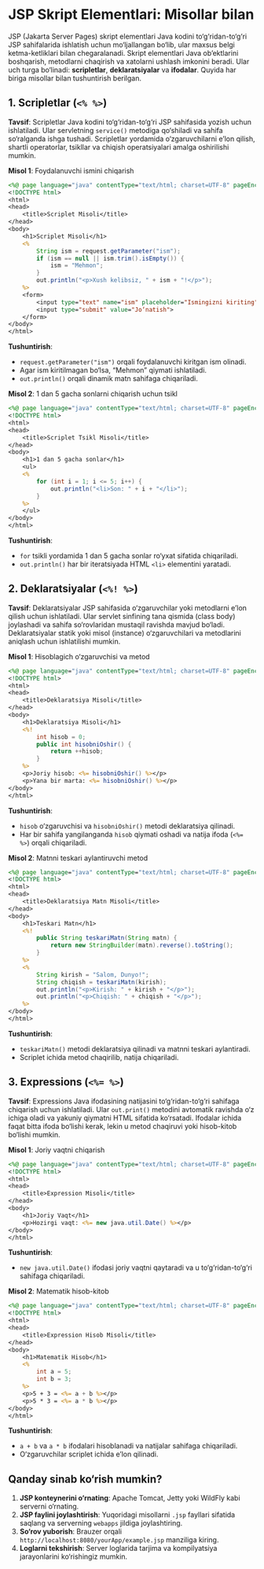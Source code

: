 # JSP Skript Elementlari: Misollar bilan

JSP (Jakarta Server Pages) skript elementlari Java kodini to‘g‘ridan-to‘g‘ri JSP sahifalarida ishlatish uchun mo‘ljallangan bo‘lib, ular maxsus belgi ketma-ketliklari bilan chegaralanadi. Skript elementlari Java ob’ektlarini boshqarish, metodlarni chaqirish va xatolarni ushlash imkonini beradi. Ular uch turga bo‘linadi: **scripletlar**, **deklaratsiyalar** va **ifodalar**. Quyida har biriga misollar bilan tushuntirish berilgan.

## 1. Scripletlar (`<% %>`)

**Tavsif**: Scripletlar Java kodini to‘g‘ridan-to‘g‘ri JSP sahifasida yozish uchun ishlatiladi. Ular servletning `service()` metodiga qo‘shiladi va sahifa so‘ralganda ishga tushadi. Scripletlar yordamida o‘zgaruvchilarni e’lon qilish, shartli operatorlar, tsikllar va chiqish operatsiyalari amalga oshirilishi mumkin.

**Misol 1**: Foydalanuvchi ismini chiqarish
```jsp
<%@ page language="java" contentType="text/html; charset=UTF-8" pageEncoding="UTF-8"%>
<!DOCTYPE html>
<html>
<head>
    <title>Scriplet Misoli</title>
</head>
<body>
    <h1>Scriplet Misoli</h1>
    <% 
        String ism = request.getParameter("ism");
        if (ism == null || ism.trim().isEmpty()) {
            ism = "Mehmon";
        }
        out.println("<p>Xush kelibsiz, " + ism + "!</p>");
    %>
    <form>
        <input type="text" name="ism" placeholder="Ismingizni kiriting">
        <input type="submit" value="Jo‘natish">
    </form>
</body>
</html>
```
**Tushuntirish**:
- `request.getParameter("ism")` orqali foydalanuvchi kiritgan ism olinadi.
- Agar ism kiritilmagan bo‘lsa, “Mehmon” qiymati ishlatiladi.
- `out.println()` orqali dinamik matn sahifaga chiqariladi.

**Misol 2**: 1 dan 5 gacha sonlarni chiqarish uchun tsikl
```jsp
<%@ page language="java" contentType="text/html; charset=UTF-8" pageEncoding="UTF-8"%>
<!DOCTYPE html>
<html>
<head>
    <title>Scriplet Tsikl Misoli</title>
</head>
<body>
    <h1>1 dan 5 gacha sonlar</h1>
    <ul>
    <% 
        for (int i = 1; i <= 5; i++) {
            out.println("<li>Son: " + i + "</li>");
        }
    %>
    </ul>
</body>
</html>
```
**Tushuntirish**:
- `for` tsikli yordamida 1 dan 5 gacha sonlar ro‘yxat sifatida chiqariladi.
- `out.println()` har bir iteratsiyada HTML `<li>` elementini yaratadi.

## 2. Deklaratsiyalar (`<%! %>`)

**Tavsif**: Deklaratsiyalar JSP sahifasida o‘zgaruvchilar yoki metodlarni e’lon qilish uchun ishlatiladi. Ular servlet sinfining tana qismida (class body) joylashadi va sahifa so‘rovlaridan mustaqil ravishda mavjud bo‘ladi. Deklaratsiyalar statik yoki misol (instance) o‘zgaruvchilari va metodlarini aniqlash uchun ishlatilishi mumkin.

**Misol 1**: Hisoblagich o‘zgaruvchisi va metod
```jsp
<%@ page language="java" contentType="text/html; charset=UTF-8" pageEncoding="UTF-8"%>
<!DOCTYPE html>
<html>
<head>
    <title>Deklaratsiya Misoli</title>
</head>
<body>
    <h1>Deklaratsiya Misoli</h1>
    <%! 
        int hisob = 0;
        public int hisobniOshir() {
            return ++hisob;
        }
    %>
    <p>Joriy hisob: <%= hisobniOshir() %></p>
    <p>Yana bir marta: <%= hisobniOshir() %></p>
</body>
</html>
```
**Tushuntirish**:
- `hisob` o‘zgaruvchisi va `hisobniOshir()` metodi deklaratsiya qilinadi.
- Har bir sahifa yangilanganda `hisob` qiymati oshadi va natija ifoda (`<%= %>`) orqali chiqariladi.

**Misol 2**: Matnni teskari aylantiruvchi metod
```jsp
<%@ page language="java" contentType="text/html; charset=UTF-8" pageEncoding="UTF-8"%>
<!DOCTYPE html>
<html>
<head>
    <title>Deklaratsiya Matn Misoli</title>
</head>
<body>
    <h1>Teskari Matn</h1>
    <%! 
        public String teskariMatn(String matn) {
            return new StringBuilder(matn).reverse().toString();
        }
    %>
    <%
        String kirish = "Salom, Dunyo!";
        String chiqish = teskariMatn(kirish);
        out.println("<p>Kirish: " + kirish + "</p>");
        out.println("<p>Chiqish: " + chiqish + "</p>");
    %>
</body>
</html>
```
**Tushuntirish**:
- `teskariMatn()` metodi deklaratsiya qilinadi va matnni teskari aylantiradi.
- Scriplet ichida metod chaqirilib, natija chiqariladi.

## 3. Expressions (`<%= %>`)

**Tavsif**: Expressions Java ifodasining natijasini to‘g‘ridan-to‘g‘ri sahifaga chiqarish uchun ishlatiladi. Ular `out.print()` metodini avtomatik ravishda o‘z ichiga oladi va yakuniy qiymatni HTML sifatida ko‘rsatadi. Ifodalar ichida faqat bitta ifoda bo‘lishi kerak, lekin u metod chaqiruvi yoki hisob-kitob bo‘lishi mumkin.

**Misol 1**: Joriy vaqtni chiqarish
```jsp
<%@ page language="java" contentType="text/html; charset=UTF-8" pageEncoding="UTF-8"%>
<!DOCTYPE html>
<html>
<head>
    <title>Expression Misoli</title>
</head>
<body>
    <h1>Joriy Vaqt</h1>
    <p>Hozirgi vaqt: <%= new java.util.Date() %></p>
</body>
</html>
```
**Tushuntirish**:
- `new java.util.Date()` ifodasi joriy vaqtni qaytaradi va u to‘g‘ridan-to‘g‘ri sahifaga chiqariladi.

**Misol 2**: Matematik hisob-kitob
```jsp
<%@ page language="java" contentType="text/html; charset=UTF-8" pageEncoding="UTF-8"%>
<!DOCTYPE html>
<html>
<head>
    <title>Expression Hisob Misoli</title>
</head>
<body>
    <h1>Matematik Hisob</h1>
    <% 
        int a = 5;
        int b = 3;
    %>
    <p>5 + 3 = <%= a + b %></p>
    <p>5 * 3 = <%= a * b %></p>
</body>
</html>
```
**Tushuntirish**:
- `a + b` va `a * b` ifodalari hisoblanadi va natijalar sahifaga chiqariladi.
- O‘zgaruvchilar scriplet ichida e’lon qilinadi.

## Qanday sinab ko‘rish mumkin?

1. **JSP konteynerini o‘rnating**: Apache Tomcat, Jetty yoki WildFly kabi serverni o‘rnating.
2. **JSP faylini joylashtirish**: Yuqoridagi misollarni `.jsp` fayllari sifatida saqlang va serverning `webapps` jildiga joylashtiring.
3. **So‘rov yuborish**: Brauzer orqali `http://localhost:8080/yourApp/example.jsp` manziliga kiring.
4. **Loglarni tekshirish**: Server loglarida tarjima va kompilyatsiya jarayonlarini ko‘rishingiz mumkin.

